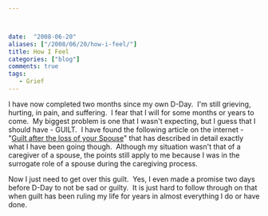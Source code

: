 ```yaml
---



date:  "2008-06-20"
aliases: ["/2008/06/20/how-i-feel/"]
title: How I Feel
categories: ["blog"]
comments: true
tags:
   - Grief
---
```

I have now completed two months since my own D-Day.  I'm still grieving, hurting, in pain, and suffering.  I fear that I will for some months or years to come.  My biggest problem is one that I wasn't expecting, but I guess that I should have - GUILT.  I have found the following article on the internet - "[Guilt after the loss of your Spouse](http://www.revolutionhealth.com/healthy-living/caring/end-of-life/grief/spouse-guilt)" that has described in detail exactly what I have been going though.  Although my situation wasn't that of a caregiver of a spouse, the points still apply to me because I was in the surrogate role of a spouse during the caregiving process.

Now I just need to get over this guilt.  Yes, I even made a promise two days before D-Day to not be sad or guilty.  It is just hard to follow through on that when guilt has been ruling my life for years in almost everything I do or have done.
